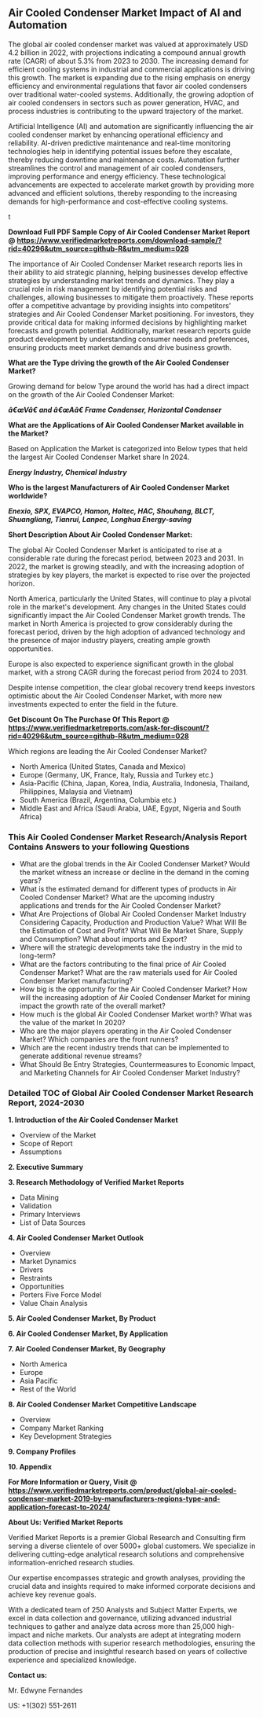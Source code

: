 <h2>Air Cooled Condenser Market Impact of AI and Automation</h2><p>The global air cooled condenser market was valued at approximately USD 4.2 billion in 2022, with projections indicating a compound annual growth rate (CAGR) of about 5.3% from 2023 to 2030. The increasing demand for efficient cooling systems in industrial and commercial applications is driving this growth. The market is expanding due to the rising emphasis on energy efficiency and environmental regulations that favor air cooled condensers over traditional water-cooled systems. Additionally, the growing adoption of air cooled condensers in sectors such as power generation, HVAC, and process industries is contributing to the upward trajectory of the market.</p><p>Artificial Intelligence (AI) and automation are significantly influencing the air cooled condenser market by enhancing operational efficiency and reliability. AI-driven predictive maintenance and real-time monitoring technologies help in identifying potential issues before they escalate, thereby reducing downtime and maintenance costs. Automation further streamlines the control and management of air cooled condensers, improving performance and energy efficiency. These technological advancements are expected to accelerate market growth by providing more advanced and efficient solutions, thereby responding to the increasing demands for high-performance and cost-effective cooling systems.</p>t</p><p id="" class=""><strong>Download Full PDF Sample Copy of Air Cooled Condenser Market Report @ <a href="https://www.verifiedmarketreports.com/download-sample/?rid=40296&utm_source=github-R&utm_medium=028" target="_blank">https://www.verifiedmarketreports.com/download-sample/?rid=40296&utm_source=github-R&utm_medium=028</a></strong></p><p>The importance of&nbsp;Air Cooled Condenser Market research reports lies in their ability to aid strategic planning, helping businesses develop effective strategies by understanding market trends and dynamics. They play a crucial role in risk management by identifying potential risks and challenges, allowing businesses to mitigate them proactively. These reports offer a competitive advantage by providing insights into competitors' strategies and Air Cooled Condenser Market positioning. For investors, they provide critical data for making informed decisions by highlighting market forecasts and growth potential. Additionally, market research reports guide product development by understanding consumer needs and preferences, ensuring products meet market demands and drive business growth.</p><p><strong>What are the&nbsp;Type driving the growth of the Air Cooled Condenser Market?</strong></p><p id="" class="">Growing demand for below Type around the world has had a direct impact on the growth of the Air Cooled Condenser Market:</p><em><strong>â€œVâ€ and â€œAâ€ Frame Condenser, Horizontal Condenser</strong></em></p><strong>What are the&nbsp;Applications&nbsp;of Air Cooled Condenser Market available in the Market?</strong></p><p id="" class="">Based on Application the Market is categorized into Below types that held the largest Air Cooled Condenser Market share In 2024.</p><em><strong>Energy Industry, Chemical Industry</strong></em></p><strong>Who is the largest Manufacturers of Air Cooled Condenser Market worldwide?</strong></p><p><em><strong>Enexio, SPX, EVAPCO, Hamon, Holtec, HAC, Shouhang, BLCT, Shuangliang, Tianrui, Lanpec, Longhua Energy-saving</strong></em></p><p id="" class=""><strong>Short Description About Air Cooled Condenser Market:</strong></p><p>The global Air Cooled Condenser Market is anticipated to rise at a considerable rate during the forecast period, between 2023 and 2031. In 2022, the market is growing steadily, and with the increasing adoption of strategies by key players, the market is expected to rise over the projected horizon.</p><p>North America, particularly the United States, will continue to play a pivotal role in the market's development. Any changes in the United States could significantly impact the Air Cooled Condenser Market growth trends. The market in North America is projected to grow considerably during the forecast period, driven by the high adoption of advanced technology and the presence of major industry players, creating ample growth opportunities.</p><p>Europe is also expected to experience significant growth in the global market, with a strong CAGR during the forecast period from 2024 to 2031.</p><p>Despite intense competition, the clear global recovery trend keeps investors optimistic about the Air Cooled Condenser Market, with more new investments expected to enter the field in the future.</p><p id="" class=""><strong>Get Discount On The Purchase Of This Report @ <a href="https://www.verifiedmarketreports.com/ask-for-discount/?rid=40296&utm_source=github-R&utm_medium=028" target="_blank">https://www.verifiedmarketreports.com/ask-for-discount/?rid=40296&utm_source=github-R&utm_medium=028</a></strong></p>Which regions are leading the Air Cooled Condenser Market?</p><ul><li>North America (United States, Canada and Mexico)</li><li>Europe (Germany, UK, France, Italy, Russia and Turkey etc.)</li><li>Asia-Pacific (China, Japan, Korea, India, Australia, Indonesia, Thailand, Philippines, Malaysia and Vietnam)</li><li>South America (Brazil, Argentina, Columbia etc.)</li><li>Middle East and Africa (Saudi Arabia, UAE, Egypt, Nigeria and South Africa)</li></ul><h3 id="" class="">This Air Cooled Condenser Market Research/Analysis Report Contains Answers to your following Questions</h3><ul><li>What are the global trends in the Air Cooled Condenser Market? Would the market witness an increase or decline in the demand in the coming years?</li><li>What is the estimated demand for different types of products in Air Cooled Condenser Market? What are the upcoming industry applications and trends for the Air Cooled Condenser Market?</li><li>What Are Projections of Global Air Cooled Condenser Market Industry Considering Capacity, Production and Production Value? What Will Be the Estimation of Cost and Profit? What Will Be Market Share, Supply and Consumption? What about imports and Export?</li><li>Where will the strategic developments take the industry in the mid to long-term?</li><li>What are the factors contributing to the final price of Air Cooled Condenser Market? What are the raw materials used for Air Cooled Condenser Market manufacturing?</li><li>How big is the opportunity for the Air Cooled Condenser Market? How will the increasing adoption of Air Cooled Condenser Market for mining impact the growth rate of the overall market?</li><li>How much is the global Air Cooled Condenser Market worth? What was the value of the market In 2020?</li><li>Who are the major players operating in the Air Cooled Condenser Market? Which companies are the front runners?</li><li>Which are the recent industry trends that can be implemented to generate additional revenue streams?</li><li>What Should Be Entry Strategies, Countermeasures to Economic Impact, and Marketing Channels for Air Cooled Condenser Market Industry?</li></ul><h3 id="" class="">Detailed TOC of Global Air Cooled Condenser Market Research Report, 2024-2030</h3><p id="" class=""><strong>1. Introduction of the Air Cooled Condenser Market</strong></p><ul><li>Overview of the Market</li><li>Scope of Report</li><li>Assumptions</li></ul><p id="" class=""><strong>2. Executive Summary</strong></p><p id="" class=""><strong>3. Research Methodology of Verified Market Reports</strong></p><ul><li>Data Mining</li><li>Validation</li><li>Primary Interviews</li><li>List of Data Sources</li></ul><p id="" class=""><strong>4. Air Cooled Condenser Market Outlook</strong></p><ul><li>Overview</li><li>Market Dynamics</li><li>Drivers</li><li>Restraints</li><li>Opportunities</li><li>Porters Five Force Model</li><li>Value Chain Analysis</li></ul><p id="" class=""><strong>5. Air Cooled Condenser Market, By Product</strong></p><p id="" class=""><strong>6. Air Cooled Condenser Market, By Application</strong></p><p id="" class=""><strong>7. Air Cooled Condenser Market, By Geography</strong></p><ul><li>North America</li><li>Europe</li><li>Asia Pacific</li><li>Rest of the World</li></ul><p id="" class=""><strong>8. Air Cooled Condenser Market Competitive Landscape</strong></p><ul><li>Overview</li><li>Company Market Ranking</li><li>Key Development Strategies</li></ul><p id="" class=""><strong>9. Company Profiles</strong></p><p id="" class=""><strong>10. Appendix</strong></p><p id="" class=""><strong>For More Information or Query, Visit @ <a href="https://www.verifiedmarketreports.com/product/global-air-cooled-condenser-market-2019-by-manufacturers-regions-type-and-application-forecast-to-2024/" target="_blank">https://www.verifiedmarketreports.com/product/global-air-cooled-condenser-market-2019-by-manufacturers-regions-type-and-application-forecast-to-2024/</a></strong></p><p id="" class=""><strong>About Us: Verified Market Reports</strong></p><p id="" class="">Verified Market Reports is a premier Global Research and Consulting firm serving a diverse clientele of over 5000+ global customers. We specialize in delivering cutting-edge analytical research solutions and comprehensive information-enriched research studies.</p><p id="" class="">Our expertise encompasses strategic and growth analyses, providing the crucial data and insights required to make informed corporate decisions and achieve key revenue goals.</p><p id="" class="">With a dedicated team of 250 Analysts and Subject Matter Experts, we excel in data collection and governance, utilizing advanced industrial techniques to gather and analyze data across more than 25,000 high-impact and niche markets. Our analysts are adept at integrating modern data collection methods with superior research methodologies, ensuring the production of precise and insightful research based on years of collective experience and specialized knowledge.</p><p id="" class=""><strong>Contact us:</strong></p><p id="" class="">Mr. Edwyne Fernandes</p><p id="" class="">US: +1(302) 551-2611</p>